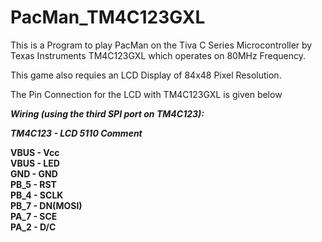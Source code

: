 # PacMan_TM4C123GXL

This is a Program to play PacMan on the Tiva C Series Microcontroller by Texas Instruments TM4C123GXL which operates on 80MHz Frequency.

This game also requies an LCD Display of 84x48 Pixel Resolution.

The Pin Connection for the LCD with TM4C123GXL is given below



***Wiring (using the third SPI port on TM4C123):***

***TM4C123 -  LCD 5110        Comment***


**VBUS    -  Vcc**\
**VBUS    -  LED**\
**GND     -  GND**\
**PB_5    -  RST**\
**PB_4    -  SCLK**\
**PB_7    -  DN(MOSI)**\
**PA_7    -  SCE**\
**PA_2    -  D/C**

